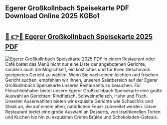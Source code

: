 ## Egerer Großkollnbach Speisekarte PDF Download Online 2025 KGBo1

# <h2><a href="http://gc8adm.nevu.top/?p=Egerer+Gro%c3%9fkollnbach+Speisekarte">🔗 👉🔴 Egerer Großkollnbach Speisekarte 2025 PDF</a></h2>

[![Egerer Großkollnbach Speisekarte 2025 PDF](https://i.imgur.com/dBaPXMq.png)](http://gc8adm.nevu.top/?p=Egerer+Gro%c3%9fkollnbach+Speisekarte)
In einem Restaurant oder Café bietet das Menü nicht nur eine Liste der angebotenen Gerichte, sondern auch die Möglichkeit, ein köstliches und für Ihren Geschmack geeignetes Gericht zu wählen. Wenn Sie nach einem leichten und frischen Gericht suchen, empfehlen wir Ihnen, unseren Salatbereich auf der Egerer Großkollnbach Speisekarte unseres Restaurants zu besuchen. Für Fleischliebhaber bietet unsere Egerer Großkollnbach Speisekarte eine große Auswahl an Gerichten: Rindfleisch, Schweinefleisch, Huhn und Fisch. Unseren Auserwählten bieten wir exquisite Gerichte wie Schaschlik und Steak an, die auf einem alten, natürlichen Feuer zubereitet werden. Unser Restaurant bietet eine große Auswahl an Desserts, von traditionellen Torten und Kuchen bis hin zu exquisiten Crème Brûlée und Schokoladen-Gateais.
